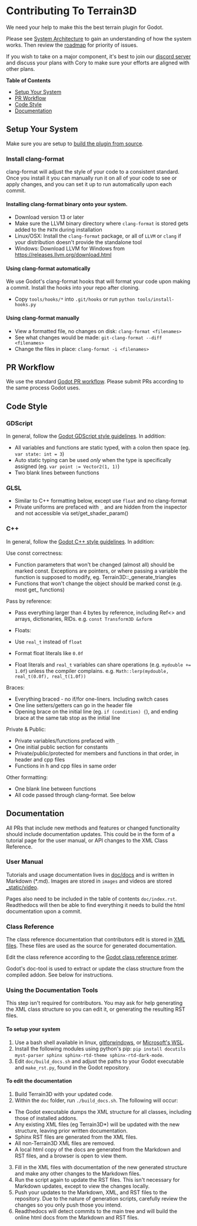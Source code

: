 # Contributing To Terrain3D

We need your help to make this the best terrain plugin for Godot.

Please see [System Architecture](https://terrain3d.readthedocs.io/en/stable/docs/system_architecture.html) to gain an understanding of how the system works. Then review the [roadmap](https://github.com/users/TokisanGames/projects/3) for priority of issues.

If you wish to take on a major component, it's best to join our [discord server](https://tokisan.com/discord) and discuss your plans with Cory to make sure your efforts are aligned with other plans.

**Table of Contents**
* [Setup Your System](#setup-your-system)
* [PR Workflow](#pr-workflow)
* [Code Style](#code-style)
* [Documentation](#documentation)

## Setup Your System

Make sure you are setup to [build the plugin from source](https://terrain3d.readthedocs.io/en/stable/docs/building_from_source.html). 

### Install clang-format

clang-format will adjust the style of your code to a consistent standard. Once you install it you can manually run it on all of your code to see or apply changes, and you can set it up to run automatically upon each commit.

#### Installing clang-format binary onto your system.
* Download version 13 or later
* Make sure the LLVM binary directory where `clang-format` is stored gets added to the `PATH` during installation
* Linux/OSX: Install the `clang-format` package, or all of `LLVM` or `clang` if your distribution doesn't provide the standalone tool
* Windows: Download LLVM for Windows from <https://releases.llvm.org/download.html>

#### Using clang-format automatically

We use Godot's clang-format hooks that will format your code upon making a commit. Install the hooks into your repo after cloning.

* Copy `tools/hooks/*` into `.git/hooks` or run `python tools/install-hooks.py`

#### Using clang-format manually

* View a formatted file, no changes on disk: `clang-format <filenames>`
* See what changes would be made: `git-clang-format --diff <filenames>`
* Change the files in place: `clang-format -i <filenames>`

 
## PR Workflow

We use the standard [Godot PR workflow](https://docs.godotengine.org/en/stable/contributing/workflow/pr_workflow.html). Please submit PRs according to the same process Godot uses.

## Code Style

### GDScript

In general, follow the [Godot GDScript style guidelines](https://docs.godotengine.org/en/stable/tutorials/scripting/gdscript/gdscript_styleguide.html). 
In addition:
* All variables and functions are static typed, with a colon then space (eg. `var state: int = 3`)
* Auto static typing can be used *only* when the type is specifically assigned (eg. `var point := Vector2(1, 1)`)
* Two blank lines between functions

### GLSL

* Similar to C++ formatting below, except use `float` and no clang-format
* Private uniforms are prefaced with `_` and are hidden from the inspector and not accessible via set/get_shader_param()

### C++

In general, follow the [Godot C++ style guidelines](https://docs.godotengine.org/en/stable/contributing/development/code_style_guidelines.html).
In addition:

Use const correctness:
* Function parameters that won't be changed (almost all) should be marked const. Exceptions are pointers, or where passing a variable the function is supposed to modify, eg. Terrain3D::_generate_triangles
* Functions that won't change the object should be marked const (e.g. most get_ functions)

Pass by reference:
* Pass everything larger than 4 bytes by reference, including Ref<> and arrays, dictionaries, RIDs. e.g. `const Transform3D &xform`

* Floats:
* Use `real_t` instead of `float`
* Format float literals like `0.0f`
* Float literals and `real_t` variables can share operations (e.g. `mydouble += 1.0f`) unless the compiler complains. e.g. `Math::lerp(mydouble, real_t(0.0f), real_t(1.0f))`

Braces:
* Everything braced - no if/for one-liners. Including switch cases
* One line setters/getters can go in the header file
* Opening brace on the initial line (eg. `if (condition) {`), and ending brace at the same tab stop as the initial line

Private & Public:
* Private variables/functions prefaced with `_`
* One initial public section for constants
* Private/public/protected for members and functions in that order, in header and cpp files
* Functions in h and cpp files in same order

Other formatting:
* One blank line between functions
* All code passed through clang-format. See below


## Documentation

All PRs that include new methods and features or changed functionality should include documentation updates. This could be in the form of a tutorial page for the user manual, or API changes to the XML Class Reference.

### User Manual

Tutorials and usage documentation lives in [doc/docs](https://github.com/TokisanGames/Terrain3D/tree/main/doc/docs) and is written in Markdown (*.md). Images are stored in `images` and videos are stored [_static/video](https://github.com/TokisanGames/Terrain3D/tree/main/doc/_static/video). 

Pages also need to be included in the table of contents `doc/index.rst`. Readthedocs will then be able to find everything it needs to build the html documentation upon a commit.

### Class Reference

The class reference documentation that contributors edit is stored in [XML files](https://github.com/TokisanGames/Terrain3D/tree/main/doc/classes). These files are used as the source for generated documentation.

Edit the class reference according to the [Godot class reference primer](https://docs.godotengine.org/en/stable/contributing/documentation/class_reference_primer.html#doc-class-reference-primer).

Godot's doc-tool is used to extract or update the class structure from the compiled addon. See below for instructions.

### Using the Documentation Tools

This step isn't required for contributors. You may ask for help generating the XML class structure so you can edit it, or generating the resulting RST files. 

#### To setup your system

1. Use a bash shell available in linux, [gitforwindows](https://gitforwindows.org), or [Microsoft's WSL](https://learn.microsoft.com/en-us/windows/wsl/install).
2. Install the following modules using python's pip: `pip install docutils myst-parser sphinx sphinx-rtd-theme sphinx-rtd-dark-mode`.
3. Edit `doc/build_docs.sh` and adjust the paths to your Godot executable and `make_rst.py`, found in the Godot repository.

#### To edit the documentation

1. Build Terrain3D with your updated code.
2. Within the `doc` folder, run `./build_docs.sh`. The following will occur:
  - The Godot executable dumps the XML structure for all classes, including those of installed addons.
  - Any existing XML files (eg Terrain3D*) will be updated with the new structure, leaving prior written documentation.
  - Sphinx RST files are generated from the XML files.
  - All non-Terrain3D XML files are removed.
  - A local html copy of the docs are generated from the Markdown and RST files, and a browser is open to view them.
3. Fill in the XML files with documentation of the new generated structure and make any other changes to the Markdown files.
4. Run the script again to update the RST files. This isn't necessary for Markdown updates, except to view the changes locally.
5. Push your updates to the Markdown, XML, and RST files to the repository. Due to the nature of generation scripts, carefully review the changes so you only push those you intend.
6. Readthedocs will detect commits to the main tree and will build the online html docs from the Markdown and RST files.

